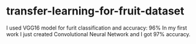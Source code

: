 # transfer-learning-for-fruit-dataset

I used VGG16 model for furit classification and accuracy: 96% 
In my first work I just created Convolutional Neural Network and I got 97% accuracy.
